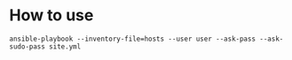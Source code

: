 # How to use

```
ansible-playbook --inventory-file=hosts --user user --ask-pass --ask-sudo-pass site.yml
```
